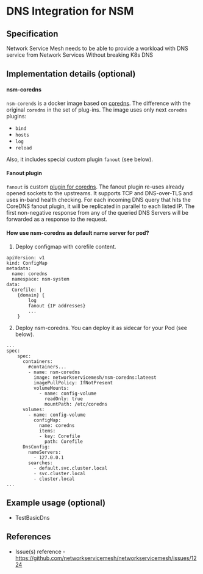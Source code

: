 DNS Integration for NSM
============================

Specification
-------------

Network Service Mesh needs to be able to provide a workload with DNS service from Network Services Without breaking K8s DNS

Implementation details (optional)
---------------------------------

#### nsm-coredns
`nsm-corends` is a docker image based on [coredns](https://github.com/coredns/coredns.io/blob/master/content/manual/what.md). The difference with the original `coredns` in the set of plug-ins. 
The image uses only next `coredns` plugins:
* `bind`
* `hosts`
* `log`
* `reload`

Also, it includes special custom plugin `fanout` (see below).	
#### Fanout plugin
`fanout` is custom [plugin for coredns](https://coredns.io/manual/plugins/).
The fanout plugin re-uses already opened sockets to the upstreams. It supports TCP and DNS-over-TLS and uses in-band health checking. 
For each incoming DNS query that hits the CoreDNS fanout plugin, it will be replicated in parallel to each listed IP. The first non-negative response from any of the queried DNS Servers will be forwarded as a response to the request.

#### How use nsm-coredns as default name server for pod?
1) Deploy configmap with corefile content.
```
apiVersion: v1
kind: ConfigMap
metadata:
  name: coredns
  namespace: nsm-system
data:
  Corefile: |
    {domain} {
        log
        fanout {IP addresses}
        ...
    }
```
2) Deploy nsm-coredns. You can deploy it as sidecar for your Pod (see below).
```
...
spec:
    spec:
      containers:
        #containers...
        - name: nsm-coredns
          image: networkservicemesh/nsm-coredns:lateest
          imagePullPolicy: IfNotPresent
          volumeMounts: 
            - name: config-volume
              readOnly: true
              mountPath: /etc/coredns
      volumes:
        - name: config-volume
          configMap:
            name: coredns
            items:
            - key: Corefile
              path: Corefile
      DnsConfig:
        nameServers:
          - 127.0.0.1
        searches:
          - default.svc.cluster.local
          - svc.cluster.local
          - cluster.local
...
```
Example usage (optional)
------------------------

* TestBasicDns

References
----------
* Issue(s) reference - https://github.com/networkservicemesh/networkservicemesh/issues/1224
